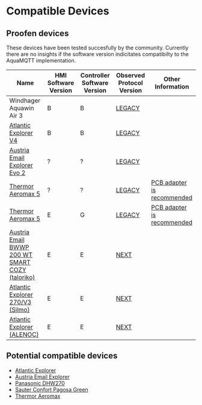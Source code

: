 # Compatible Devices

## Proofen devices

These devices have been tested succesfully by the community. Currently there are no insights if the software version indicitates compatibilty to the AquaMQTT implementation.

| Name                                                                                               | HMI Software Version | Controller Software Version | Observed Protocol Version | Other Information                   |
|----------------------------------------------------------------------------------------------------|----------------------|-----------------------------|---------------------------|-------------------------------------|
| Windhager Aquawin Air 3                                                                            | B                    | B                           | [LEGACY](PROTOCOL.md)     |                                     |
| [Atlantic Explorer V4](https://github.com/tspopp/AquaMQTT/issues/14)                               | B                    | B                           | [LEGACY](PROTOCOL.md)     |                                     |
| [Austria Email Explorer Evo 2](https://github.com/tspopp/AquaMQTT/issues/22)                       | ?                    | ?                           | [LEGACY](PROTOCOL.md)     |                                     | 
| [Thermor Aeromax 5](https://github.com/tspopp/AquaMQTT/issues/18)                                  | ?                    | ?                           | [LEGACY](PROTOCOL.md)     | [PCB adapter is recommended](./pcb) |
| [Thermor Aeromax 5](https://github.com/tspopp/AquaMQTT/issues/51)                                  | E                    | G                           | [LEGACY](PROTOCOL.md)     | [PCB adapter is recommended](./pcb) |
| [Austria Email BWWP 200 WT SMART COZY (taloriko)](https://github.com/tspopp/AquaMQTT/issues/45)    | E                    | E                           | [NEXT](PROTOCOL_NEXT.md)  |                                     |
| [Atlantic Explorer 270/V3 (Silmo)](https://github.com/tspopp/AquaMQTT/pull/52)                     | E                    | E                           | [NEXT](PROTOCOL_NEXT.md)  |                                     |
| [Atlantic Explorer (ALENOC)](https://github.com/tspopp/AquaMQTT/issues/14#issuecomment-2501636900) | E                    | E                           | [NEXT](PROTOCOL_NEXT.md)  |                                     |

## Potential compatible devices

- [Atlantic Explorer](https://www.atlantic-comfort.com/Water-Heaters/Heat-pump-water-heaters/Explorer)
- [Austria Email Explorer](https://www.austria-email.de/produkte/waermepumpensysteme/waermepumpen-trinkwasser/explorer-evo-2/)
- [Panasonic DHW270](https://www.aircon.panasonic.eu/CH_de/model/paw-dhw270f/)
- [Sauter Confort Pagosa Green](https://www.confort-sauter.com/chauffe-eau/pagosa-green)
- [Thermor Aeromax](https://www.thermor.com/our-solutions/renewable-energy-solutions/heat-pump-water-heaters/aeromax-premium)